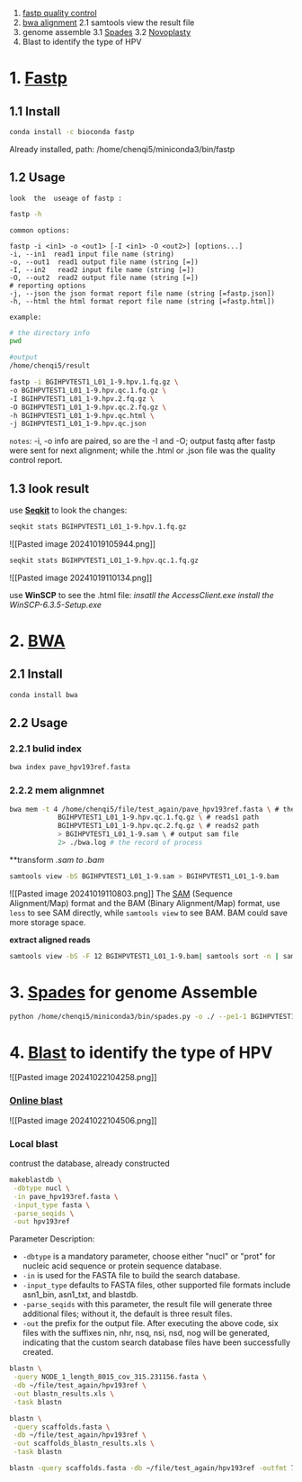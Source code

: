 1. [fastp quality control](#Fastp)
2. [bwa alignment](#BWA)
	2.1 samtools view the result file
3. genome assemble
    3.1 [Spades](https://github.com/ablab/spades)
	3.2 [Novoplasty](https://github.com/ndierckx/NOVOPlasty)
4. Blast to identify the type of HPV 
# 1. [Fastp](https://github.com/OpenGene/fastp/blob/master/README.md)
## 1.1 Install

```bash
conda install -c bioconda fastp
```
Already installed, path: /home/chenqi5/miniconda3/bin/fastp
## 1.2 Usage

``look  the  useage of fastp :``
```bash
fastp -h 
```

`common options:`
```
fastp -i <in1> -o <out1> [-I <in1> -O <out2>] [options...]
-i, --in1  read1 input file name (string)
-o, --out1  read1 output file name (string [=])
-I, --in2   read2 input file name (string [=])
-O, --out2  read2 output file name (string [=])
# reporting options
-j, --json the json format report file name (string [=fastp.json])
-h, --html the html format report file name (string [=fastp.html])
```

`example:`
```bash
# the directory info
pwd
```

```bash
#output
/home/chenqi5/result
```

```bash
fastp -i BGIHPVTEST1_L01_1-9.hpv.1.fq.gz \
-o BGIHPVTEST1_L01_1-9.hpv.qc.1.fq.gz \
-I BGIHPVTEST1_L01_1-9.hpv.2.fq.gz \
-O BGIHPVTEST1_L01_1-9.hpv.qc.2.fq.gz \
-h BGIHPVTEST1_L01_1-9.hpv.qc.html \
-j BGIHPVTEST1_L01_1-9.hpv.qc.json
```

`notes`:
-i, -o info are paired, so are the -I and -O;
output fastq after fastp were sent for next alignment; while the .html or .json file was the quality control report. 
## 1.3 look result 

use [**Seqkit**](https://bioinf.shenwei.me/seqkit/) to look the changes:
```bash 
seqkit stats BGIHPVTEST1_L01_1-9.hpv.1.fq.gz
```
![[Pasted image 20241019105944.png]]

```bash 
seqkit stats BGIHPVTEST1_L01_1-9.hpv.qc.1.fq.gz
```
![[Pasted image 20241019110134.png]]

use **WinSCP** to see the .html file:
	*insatll the AccessClient.exe*
	*install the WinSCP-6.3.5-Setup.exe*

# 2. [BWA](https://bio-bwa.sourceforge.net/bwa.shtml#3)
## 2.1 Install

```bash
conda install bwa
```
## 2.2 Usage
### 2.2.1 bulid index
```bash
bwa index pave_hpv193ref.fasta
```
### 2.2.2 mem alignmnet
```bash
bwa mem -t 4 /home/chenqi5/file/test_again/pave_hpv193ref.fasta \ # the reference 
            BGIHPVTEST1_L01_1-9.hpv.qc.1.fq.gz \ # reads1 path
            BGIHPVTEST1_L01_1-9.hpv.qc.2.fq.gz \ # reads2 path 
            > BGIHPVTEST1_L01_1-9.sam \ # output sam file
            2> ./bwa.log # the record of process
```

**transform  *.sam to *.bam**
```bash
samtools view -bS BGIHPVTEST1_L01_1-9.sam > BGIHPVTEST1_L01_1-9.bam
```

![[Pasted image 20241019110803.png]]
The [SAM](https://samtools.github.io/hts-specs/SAMv1.pdf) (Sequence Alignment/Map) format and the BAM (Binary Alignment/Map) format, use `less` to see SAM directly, while `samtools view` to see BAM. BAM could save more storage space.

**extract aligned reads**
```bash
samtools view -bS -F 12 BGIHPVTEST1_L01_1-9.bam| samtools sort -n | samtools fastq -1 BGIHPVTEST1_L01_1-9.hpv.map.1.fq -2 BGIHPVTEST1_L01_1-9.hpv.map.2.fq
```


# 3. [Spades](https://ablab.github.io/spades/getting-started.html) for genome Assemble
```bash
python /home/chenqi5/miniconda3/bin/spades.py -o ./ --pe1-1 BGIHPVTEST1_L01_1-9.hpv.map.1.fq --pe1-2 BGIHPVTEST1_L01_1-9.hpv.map.2.fq -t 4
```


# 4. [Blast](https://www.ncbi.nlm.nih.gov/books/NBK279684/#appendices.Options_for_the_commandline_a) to identify the type of HPV


![[Pasted image 20241022104258.png]]

### [Online blast ](https://blast.ncbi.nlm.nih.gov/Blast.cgi)
![[Pasted image 20241022104506.png]]



### Local blast
contrust the database, already constructed
```bash
makeblastdb \
 -dbtype nucl \
 -in pave_hpv193ref.fasta \
 -input_type fasta \
 -parse_seqids \
 -out hpv193ref
```
Parameter Description:
- `-dbtype` is a mandatory parameter, choose either "nucl" or "prot" for nucleic acid sequence or protein sequence database.
- `-in` is used for the FASTA file to build the search database.
- `-input_type` defaults to FASTA files, other supported file formats include asn1_bin, asn1_txt, and blastdb.
- `-parse_seqids` with this parameter, the result file will generate three additional files; without it, the default is three result files.
- `-out` the prefix for the output file.
After executing the above code, six files with the suffixes nin, nhr, nsq, nsi, nsd, nog will be generated, indicating that the custom search database files have been successfully created.

```bash
blastn \
 -query NODE_1_length_8015_cov_315.231156.fasta \
 -db ~/file/test_again/hpv193ref \
 -out blastn_results.xls \
 -task blastn
```


```bash
blastn \
 -query scaffolds.fasta \
 -db ~/file/test_again/hpv193ref \
 -out scaffolds_blastn_results.xls \
 -task blastn
```

```bash
blastn -query scaffolds.fasta -db ~/file/test_again/hpv193ref -outfmt 7 -out scaffolds_blastn_results.txt
```

